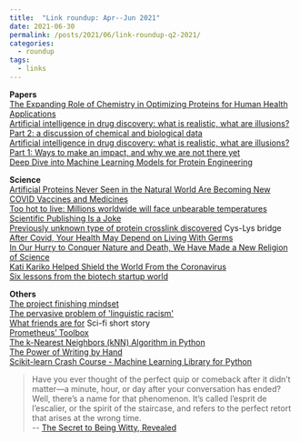 ```yaml
---
title:  "Link roundup: Apr--Jun 2021"
date: 2021-06-30
permalink: /posts/2021/06/link-roundup-q2-2021/
categories: 
  - roundup
tags:
  - links
---
```


**Papers**  
[The Expanding Role of Chemistry in Optimizing Proteins for Human Health Applications](https://pubs.acs.org/doi/10.1021/acs.jmedchem.1c00294)  
[Artificial intelligence in drug discovery: what is realistic, what are illusions? Part 2: a discussion of chemical and biological data](https://www.sciencedirect.com/science/article/pii/S1359644621000428)  
[Artificial intelligence in drug discovery: what is realistic, what are illusions? Part 1: Ways to make an impact, and why we are not there yet](https://www.sciencedirect.com/science/article/pii/S1359644620305274)  
[Deep Dive into Machine Learning Models for Protein Engineering](https://pubs.acs.org/doi/10.1021/acs.jcim.0c00073)  
  
**Science**   
[Artificial Proteins Never Seen in the Natural World Are Becoming New COVID Vaccines and Medicines](https://www.scientificamerican.com/article/artificial-proteins-never-seen-in-the-natural-world-are-becoming-new-covid-vaccines-and-medicines/)  
[Too hot to live: Millions worldwide will face unbearable temperatures](https://www.nationalgeographic.com/magazine/article/too-hot-to-live-millions-worldwide-will-face-unbearable-temperatures-feature)  
[Scientific Publishing Is a Joke](https://www.theatlantic.com/science/archive/2021/05/xkcd-science-paper-meme-nails-academic-publishing/618810/)  
[Previously unknown type of protein crosslink discovered](https://www.nature.com/articles/d41586-021-01135-3) Cys-Lys bridge  
[After Covid, Your Health May Depend on Living With Germs](https://www.nytimes.com/2021/04/23/opinion/covid-germs-health.html)  
[In Our Hurry to Conquer Nature and Death, We Have Made a New Religion of Science](https://www.counterpunch.org/2021/04/22/in-our-hurry-to-conquer-nature-and-death-we-have-made-a-new-religion-of-science/)  
[Kati Kariko Helped Shield the World From the Coronavirus](https://www.nytimes.com/2021/04/08/health/coronavirus-mrna-kariko.html)  
[Six lessons from the biotech startup world](http://wavefunction.fieldofscience.com/2021/04/six-lessons-from-biotech-startup-world.html)  
   
<!-- **Others**  -->
**Others**   
[The project finishing mindset](https://thesiswhisperer.com/2021/06/02/how-to-finish-your-research-project-on-time/)  
[The pervasive problem of 'linguistic racism'](https://www.bbc.com/worklife/article/20210528-the-pervasive-problem-of-linguistic-racism)  
[What friends are for](https://www.nature.com/articles/d41586-021-01176-8) Sci-fi short story  
[Prometheus’ Toolbox](https://www.laphamsquarterly.org/technology/prometheus-toolbox)  
[The k-Nearest Neighbors (kNN) Algorithm in Python](https://realpython.com/knn-python/)  
[The Power of Writing by Hand](https://www.artofmanliness.com/articles/benefits-writing-by-hand/)  
[Scikit-learn Crash Course - Machine Learning Library for Python](https://www.youtube.com/watch?v=0B5eIE_1vpU)  
<!--https://sklearn.org/tutorial/basic/tutorial.html 
-->
>Have you ever thought of the perfect quip or comeback after it didn’t matter—a minute, hour, or day after your conversation has ended?  
Well, there’s a name for that phenomenon. It’s called l’esprit de l’escalier, or the spirit of the staircase, and refers to the perfect retort that arises at the wrong time.  
-- [The Secret to Being Witty, Revealed](https://getpocket.com/explore/item/the-secret-to-being-witty-revealed)   
